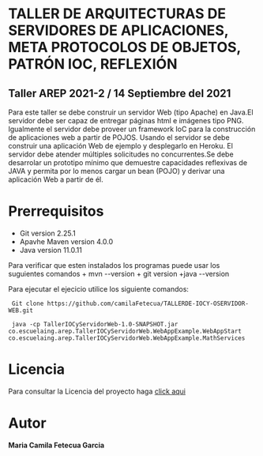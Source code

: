 # TALLER DE ARQUITECTURAS DE SERVIDORES DE APLICACIONES, META PROTOCOLOS DE OBJETOS, PATRÓN IOC, REFLEXIÓN
## Taller AREP 2021-2 / 14 Septiembre del 2021

Para este taller se debe construir un servidor Web (tipo Apache) en Java.El servidor debe ser capaz de entregar páginas html e imágenes tipo PNG. 
Igualmente el servidor debe proveer un framework IoC para la construcción de aplicaciones web a partir de POJOS. Usando el servidor se debe construir una aplicación
Web de ejemplo y desplegarlo en Heroku. El servidor debe atender múltiples solicitudes no concurrentes.Se debe desarrolar un prototipo mínimo que demuestre 
capacidades reflexivas de JAVA y permita por lo menos cargar un bean (POJO) y derivar una aplicación Web a partir de él.

# Prerrequisitos 
  + Git version 2.25.1
  + Apavhe Maven version 4.0.0
  + Java version 11.0.11
  
 Para verificar que esten instalados los programas puede usar los suguientes comandos
    + mvn --version
    + git version
    +java --version
    
    
   Para ejecutar el ejecicio utilice los siguiente comandos:
   
     Git clone https://github.com/camilaFetecua/TALLERDE-IOCY-OSERVIDOR-WEB.git
     
     java -cp TallerIOCyServidorWeb-1.0-SNAPSHOT.jar co.escuelaing.arep.TallerIOCyServidorWeb.WebAppExample.WebAppStart co.escuelaing.arep.TallerIOCyServidorWeb.WebAppExample.MathServices
     
   
    
    
   # Licencia

  Para consultar la Licencia del proyecto haga [click aqui](https://github.com/camilaFetecua/TALLERDE-IOCY-OSERVIDOR-WEB/blob/master/LICENSE)
  
  
# Autor 
  **Maria Camila Fetecua Garcia** 
